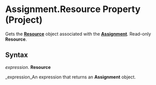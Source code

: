 
# Assignment.Resource Property (Project)

Gets the  **[Resource](eb83ed2f-2415-3f5d-3856-f4451a73a128.md)** object associated with the **[Assignment](bfb9a505-7818-0a86-9d4b-f19a0ff465d3.md)**. Read-only  **Resource**.


## Syntax

 _expression_. **Resource**

 _expression_An expression that returns an  **Assignment** object.

